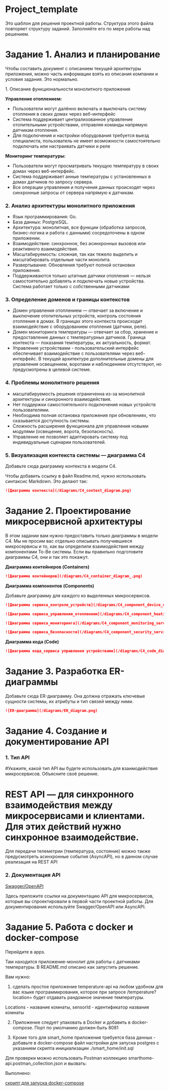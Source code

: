# Project_template

Это шаблон для решения проектной работы. Структура этого файла повторяет структуру заданий. Заполняйте его по мере работы над решением.

# Задание 1. Анализ и планирование

<aside>

Чтобы составить документ с описанием текущей архитектуры приложения, можно часть информации взять из описания компании и условия задания. Это нормально.

</aside

### 1. Описание функциональности монолитного приложения

**Управление отоплением:**

- Пользователи могут далённо включать и выключать систему отопления в своих домах через веб-интерфейс
- Система поддерживает централизованное управление отопительными устройствами, отправляя команды напрямую датчикам отопления.
- Для подключения и настройки оборудования требуется выезд специалиста, пользователь не имеет возможности самостоятельно подключать или настраивать датчики и реле

**Мониторинг температуры:**

- Пользователи могут просматривать текущую температуру в своих домах через веб-интерфейс.
- Система поддерживает анные температуры с установленных в домах датчиков по запросу сервера.
- Все операции управления и получения данных происходят через синхронные запросы от сервера напрямую к датчикам.

### 2. Анализ архитектуры монолитного приложения

- Язык программирования: Go.
- База данных: PostgreSQL.
- Архитектура: монолитная, все функции (обработка запросов, бизнес-логика и работа с данными) сосредоточены в одном приложении.
- Взаимодействие: синхронное, без асинхронных вызовов или реактивного взаимодействия.
- Масштабируемость: сложная, так как тяжело выделить и масштабировать отдельные части монолита.
- Развертывание: Обновления требуют полной остановки приложения.
- Поддерживаются только штатные датчики отопления — нельзя самостоятельно добавлять и подключать новые устройства. Система работает только с собственными датчиками

### 3. Определение доменов и границы контекстов

- Домен управления отоплением — отвечает за включение и выключение отопительных устройств, контроль состояния отопления в домах. В границах этого контекста происходит взаимодействие с оборудованием отопления (датчики, реле).
- Домен мониторинга температуры — отвечает за сбор, хранение и предоставление данных с температурных датчиков. Граница контекста — показания температуры, их актуальность, формат.
- Управление устройствами - пользовательский интерфейс обеспечивает взаимодействие с пользователями через веб-интерфейс.
В текущей архитектуре дополнительные домены для управления освещением, воротами и наблюдением отсутствуют, но предусмотрены в целевой системе.

### **4. Проблемы монолитного решения**

- масштабируемость решения ограниченна из-за монолитной архитектуры и синхронного взаимодействия.
- Нет поддержки самостоятельного подключения новых устройств пользователями.
- Необходима полная остановка приложения при обновлениях, что сказывается доступность системы.
- Сложность расширения функционала для управления новыми модулями (освещение, ворота, безопасность).
- Управление не позволяет адаптировать систему под индивидуальные сценарии пользователей.


### 5. Визуализация контекста системы — диаграмма С4

Добавьте сюда диаграмму контекста в модели C4.

Чтобы добавить ссылку в файл Readme.md, нужно использовать синтаксис Markdown. Это делают так:

```markdown
![Диаграмма контекста](/diagrams/C4_context_diagram.png)
```

# Задание 2. Проектирование микросервисной архитектуры

В этом задании вам нужно предоставить только диаграммы в модели C4. Мы не просим вас отдельно описывать получившиеся микросервисы и то, как вы определили взаимодействия между компонентами To-Be системы. Если вы правильно подготовите диаграммы C4, они и так это покажут.

**Диаграмма контейнеров (Containers)**

```markdown
![Диаграмма контейнеров](/diagrams/C4_container_diagram_.png)
```

**Диаграмма компонентов (Components)**

Добавьте диаграмму для каждого из выделенных микросервисов.

```markdown
![Диаграмма сервиса_контроля_устройств](/diagrams/C4_component_device_control_service_.png)
```

```markdown
![Диаграмма сервиса_управления_отоплением](/diagrams/C4_component_heating_service.png)
```
```markdown
![Диаграмма сервиса_мониторинга](/diagrams/C4_component_monitoring_service.png)
```

```markdown
![Диаграмма сервиса_безопасности](/diagrams/C4_component_security_service.png)
```

**Диаграмма кода (Code)**

```markdown
![Диаграмма кода_сервиса управления устройствами](/diagrams/C4_code_diagram.png)
```

# Задание 3. Разработка ER-диаграммы

Добавьте сюда ER-диаграмму. Она должна отражать ключевые сущности системы, их атрибуты и тип связей между ними.

```markdown
![ER-диаграмма](/diagrams/ER_diagram.png)
```

# Задание 4. Создание и документирование API

### 1. Тип API

#Укажите, какой тип API вы будете использовать для взаимодействия микросервисов. Объясните своё решение.
#   REST API — для синхронного взаимодействия между микросервисами и клиентами. Для этих действий нужно синхронное взаимодействие.
Для передачи телеметрии (температура, состояние) можно также предусмотреть асинхронные события (AsyncAPI), но в данном случае реализация на REST API

### 2. Документация API
[Swagger/OpenAPI](./docs/swagger.yml)

Здесь приложите ссылки на документацию API для микросервисов, которые вы спроектировали в первой части проектной работы. Для документирования используйте Swagger/OpenAPI или AsyncAPI.

# Задание 5. Работа с docker и docker-compose

Перейдите в apps.

Там находится приложение-монолит для работы с датчиками температуры. В README.md описано как запустить решение.

Вам нужно:

1) сделать простое приложение temperature-api на любом удобном для вас языке программирования, которое при запросе /temperature?location= будет отдавать рандомное значение температуры.

Locations - название комнаты, sensorId - идентификатор названия комнаты

2) Приложение следует упаковать в Docker и добавить в docker-compose. Порт по умолчанию должен быть 8081

3) Кроме того для smart_home приложения требуется база данных - добавьте в docker-compose файл настройки для запуска postgres с указанием скрипта инициализации ./smart_home/init.sql

Для проверки можно использовать Postman коллекцию smarthome-api.postman_collection.json и вызвать:

Выполнено:

[скрипт для запуска docker-compose](./apps/init.sh)


